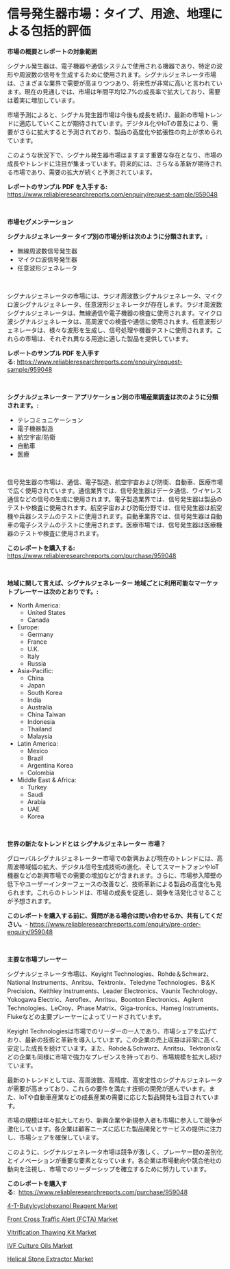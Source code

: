 <p><h1>信号発生器市場：タイプ、用途、地理による包括的評価</h1></p><p><strong>市場の概要とレポートの対象範囲</strong></p>
<p><p>シグナル発生器は、電子機器や通信システムで使用される機器であり、特定の波形や周波数の信号を生成するために使用されます。シグナルジェネレータ市場は、さまざまな業界で需要が高まりつつあり、将来性が非常に高いと言われています。現在の見通しでは、市場は年間平均12.7%の成長率で拡大しており、需要は着実に増加しています。</p><p>市場予測によると、シグナル発生器市場は今後も成長を続け、最新の市場トレンドに適応していくことが期待されています。デジタル化やIoTの普及により、需要がさらに拡大すると予測されており、製品の高度化や拡張性の向上が求められています。</p><p>このような状況下で、シグナル発生器市場はますます重要な存在となり、市場の成長やトレンドに注目が集まっています。将来的には、さらなる革新が期待される市場であり、需要の拡大が続くと予測されています。</p></p>
<p><strong>レポートのサンプル PDF を入手する:</strong> <a href="https://www.reliableresearchreports.com/enquiry/request-sample/959048">https://www.reliableresearchreports.com/enquiry/request-sample/959048</a></p>
<p>&nbsp;</p>
<p><strong>市場セグメンテーション</strong></p>
<p><strong>シグナルジェネレーター タイプ別の市場分析は次のように分類されます。:</strong></p>
<p><ul><li>無線周波数信号発生器</li><li>マイクロ波信号発生器</li><li>任意波形ジェネレータ</li></ul></p>
<p>&nbsp;</p>
<p><p>シグナルジェネレータの市場には、ラジオ周波数シグナルジェネレータ、マイクロ波シグナルジェネレータ、任意波形ジェネレータが存在します。ラジオ周波数シグナルジェネレータは、無線通信や電子機器の検査に使用されます。マイクロ波シグナルジェネレータは、高周波での検査や通信に使用されます。任意波形ジェネレータは、様々な波形を生成し、信号処理や機器テストに使用されます。これらの市場は、それぞれ異なる用途に適した製品を提供しています。</p></p>
<p><strong>レポートのサンプル PDF を入手する:</strong>&nbsp;<a href="https://www.reliableresearchreports.com/enquiry/request-sample/959048">https://www.reliableresearchreports.com/enquiry/request-sample/959048</a></p>
<p>&nbsp;</p>
<p><strong> シグナルジェネレーター アプリケーション別の市場産業調査は次のように分類されます。:</strong></p>
<p><ul><li>テレコミュニケーション</li><li>電子機器製造</li><li>航空宇宙/防衛</li><li>自動車</li><li>医療</li></ul></p>
<p>&nbsp;</p>
<p><p>信号発生器の市場は、通信、電子製造、航空宇宙および防衛、自動車、医療市場で広く使用されています。通信業界では、信号発生器はデータ通信、ワイヤレス通信などの信号の生成に使用されます。電子製造業界では、信号発生器は製品のテストや検査に使用されます。航空宇宙および防衛分野では、信号発生器は航空機や兵器システムのテストに使用されます。自動車業界では、信号発生器は自動車の電子システムのテストに使用されます。医療市場では、信号発生器は医療機器のテストや検査に使用されます。</p></p>
<p><strong>このレポートを購入する:</strong>&nbsp; <a href="https://www.reliableresearchreports.com/purchase/959048">https://www.reliableresearchreports.com/purchase/959048</a></p>
<p>&nbsp;</p>
<p><strong>地域に関して言えば、シグナルジェネレーター 地域ごとに利用可能なマーケットプレーヤーは次のとおりです。:</strong></p>
<p><ul>
    <li>
        North America:
        <ul>
            <li>United States</li>
            <li>Canada</li>
        </ul>
    </li>
    <li>
        Europe:
        <ul>
            <li>Germany</li>
            <li>France</li>
            <li>U.K.</li>
            <li>Italy</li>
            <li>Russia</li>
        </ul>
    </li>
    <li>
        Asia-Pacific:
        <ul>
            <li>China</li>
            <li>Japan</li>
            <li>South Korea</li>
            <li>India</li>
            <li>Australia</li>
            <li>China Taiwan</li>
            <li>Indonesia</li>
            <li>Thailand</li>
            <li>Malaysia</li>
        </ul>
    </li>
    <li>
        Latin America:
        <ul>
            <li>Mexico</li>
            <li>Brazil</li>
            <li>Argentina Korea</li>
            <li>Colombia</li>
        </ul>
    </li>
    <li>
        Middle East & Africa:
        <ul>
            <li>Turkey</li>
            <li>Saudi</li>
            <li>Arabia</li>
            <li>UAE</li>
            <li>Korea</li>
        </ul>
    </li>
    </ul></p>
<p>&nbsp;</p>
<p><strong>世界の新たなトレンドとは シグナルジェネレーター 市場？</strong></p>
<p><p>グローバルシグナルジェネレーター市場での新興および現在のトレンドには、高周波帯域幅の拡大、デジタル信号生成技術の進化、そしてスマートフォンやIoT機器などの新興市場での需要の増加などが含まれます。さらに、市場参入障壁の低下やユーザーインターフェースの改善など、技術革新による製品の高度化も見られます。これらのトレンドは、市場の成長を促進し、競争を活発化させることが予想されます。</p></p>
<p><strong>このレポートを購入する前に、質問がある場合は問い合わせるか、共有してください。</strong>- <a href="https://www.reliableresearchreports.com/enquiry/pre-order-enquiry/959048">https://www.reliableresearchreports.com/enquiry/pre-order-enquiry/959048</a></p>
<p>&nbsp;</p>
<p><strong>主要な市場プレーヤー</strong></p>
<p><p>シグナルジェネレータ市場は、Keyight Technologies、Rohde＆Schwarz、National Instruments、Anritsu、Tektronix、Teledyne Technologies、B＆K Precision、Keithley Instruments、Leader Electronics、Vaunix Technology、Yokogawa Electric、Aeroflex、Anritsu、Boonton Electronics、Agilent Technologies、LeCroy、Phase Matrix、Giga-tronics、Hameg Instruments、Flukeなどの主要プレーヤーによってリードされています。</p><p>Keyight Technologiesは市場でのリーダーの一人であり、市場シェアを広げており、最新の技術と革新を導入しています。この企業の売上収益は非常に高く、安定した成長を続けています。また、Rohde＆Schwarz、Anritsu、Tektronixなどの企業も同様に市場で強力なプレゼンスを持っており、市場規模を拡大し続けています。</p><p>最新のトレンドとしては、高周波数、高精度、高安定性のシグナルジェネレータが需要が高まっており、これらの要件を満たす技術の開発が進んでいます。また、IoTや自動車産業などの成長産業の需要に応じた製品開発も注目されています。</p><p>市場の規模は年々拡大しており、新興企業や新規参入者も市場に参入して競争が激化しています。各企業は顧客ニーズに応じた製品開発とサービスの提供に注力し、市場シェアを確保しています。</p><p>このように、シグナルジェネレータ市場は競争が激しく、プレーヤー間の差別化とイノベーションが重要な要素となっています。各企業は市場動向や競合他社の動向を注視し、市場でのリーダーシップを確立するために努力しています。</p></p>
<p><strong>このレポートを購入する:</strong>&nbsp;&nbsp;<a href="https://www.reliableresearchreports.com/purchase/959048">https://www.reliableresearchreports.com/purchase/959048</a></p>
<p><p><a href="https://view.publitas.com/reportprime-1/4-t-butylcyclohexanol-reagent-market-growth-market-trends-covid-19-impact-and-forecasts-for-period-from-2024-2031/">4-T-Butylcyclohexanol Reagent Market</a></p><p><a href="https://view.publitas.com/reportprime-1/front-cross-traffic-alert-fcta-market-analysis-and-market-size-global-industry-overview-market-segmentation-and-forecast-2024-to-2031/">Front Cross Traffic Alert (FCTA) Market</a></p><p><a href="https://extreme-scabiosa-c81.notion.site/Vitrification-Thawing-Kit-Market-Size-Evaluating-its-Market-Trends-Growth-and-Projections-2024--122342245914421aa53df5937443407e">Vitrification Thawing Kit Market</a></p><p><a href="https://carnation-joke-41f.notion.site/IVF-Culture-Oils-Market-Size-and-Growth-Market-Segmentation-Regional-and-Country-Breakdowns-and-M-8d069b8cee6e4c50afaf05b277628bb5">IVF Culture Oils Market</a></p><p><a href="https://adventurous-uranium-ef9.notion.site/Helical-Stone-Extractor-Market-Research-Report-Provides-Critical-Insights-that-can-help-Shape-Busine-a2c0b4f82a3e46c9af5f302eccc2a37e">Helical Stone Extractor Market</a></p></p>